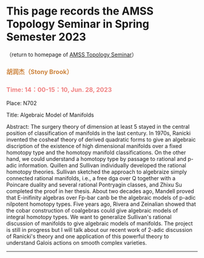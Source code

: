 # This page records the AMSS Topology Seminar in Spring Semester 2023

（return to homepage of [AMSS Topology Seminar](https://hrzsea.github.io/AMSS-Topology-Seminar/)）



### <font color=Peru size=3> 胡润杰（Stony Brook） </font>

### <font color=LightCoral size=3>Time: 14：00-15：10, Jun. 28, 2023</font>

Place: N702

Title: Algebraic Model of Manifolds


Abstract: The surgery theory of dimension at least 5 stayed in the central position of classification of manifolds in the last century. In 1970s, Ranicki invented the cosheaf theory of derived quadratic forms to give an algebraic discription of the existence of high dimensional manifolds over a fixed homotopy type and the homotopy manifold classifications. On the other hand, we could understand a homotopy type by passage to rational and p-adic information. Quillen and Sullivan individually developed the rational homotopy theories. Sullivan sketched the approach to algebraize simply connected rational manifolds, i.e., a free dga over Q together with a Poincare duality and several rational Pontryagin classes, and Zhixu Su completed the proof in her thesis. About two decades ago, Mandell proved that  E-inifinity algebras over Fp-bar canb be the algebraic models of p-adic nilpotent homotopy types. Five years ago, Rivera and Zeinalian showed that the cobar construction of coalgebras could give algebraic models of integral homotopy types. We want to generalize Sullivan's rational discussion of manifolds to give algebraic models of manifolds. The project is still in progress but  I will talk about our recent work of 2-adic discussion of Ranicki's theory and one application of this powerful theory to understand Galois actions on smooth complex varieties.

-------------------------------------------------------------------------------------------



